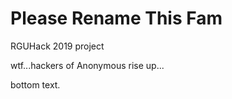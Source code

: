 # Please Rename This Fam
RGUHack 2019 project

wtf...hackers of Anonymous rise up...


bottom text.
